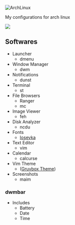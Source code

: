 ![ArchLinux](https://upload.wikimedia.org/wikipedia/commons/thumb/7/74/Arch_Linux_logo.svg/375px-Arch_Linux_logo.svg.png)

My configurations for arch linux

<img src="https://img.shields.io/badge/License-MIT-007aff"/>

## Softwares
- Launcher
    - dmenu
- Window Manager
    - dwm
- Notifications
    - dunst
- Terminal
    - st
- File Browsers
    - Ranger
    - mc
- Image Viewer
    - feh
- Disk Analyzer
    - ncdu
- Fonts
    - [Iosevka](https://github.com/be5invis/Iosevka)
- Text Editor
    - vim
- Calendar
    - calcurse
- Vim Theme
    - ([Gruvbox Theme](https://github.com/morhetz/gruvbox/tree/master/colors))
- Screenshots
    - maim
    
### dwmbar
- Includes
    - Battery
    - Date
    - Time
    


